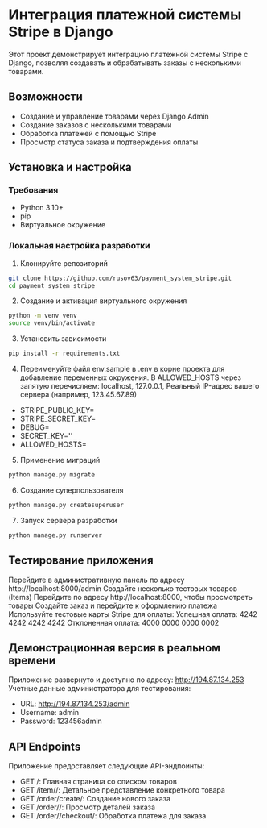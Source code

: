# Интеграция платежной системы Stripe в Django

Этот проект демонстрирует интеграцию платежной системы Stripe с Django, позволяя создавать и обрабатывать заказы с несколькими товарами.

## Возможности
- Создание и управление товарами через Django Admin
- Создание заказов с несколькими товарами
- Обработка платежей с помощью Stripe
- Просмотр статуса заказа и подтверждения оплаты

## Установка и настройка

### Требования
- Python 3.10+
- pip
- Виртуальное окружение

### Локальная настройка разработки

1. Клонируйте репозиторий

```bash
git clone https://github.com/rusov63/payment_system_stripe.git
cd payment_system_stripe
```

2. Создание и активация виртуального окружения
```bash
python -m venv venv
source venv/bin/activate
```

3. Установить зависимости
```bash
pip install -r requirements.txt
```

4. Переименуйте файл env.sample в .env в корне проекта для добавление переменных окружения.  В ALLOWED_HOSTS через запятую перечисляем:
localhost, 127.0.0.1, Реальный IP-адрес вашего сервера (например, 123.45.67.89)

- STRIPE_PUBLIC_KEY=
- STRIPE_SECRET_KEY=
- DEBUG=
- SECRET_KEY=''
- ALLOWED_HOSTS=

5. Применение миграций
```bash
python manage.py migrate
```

6. Создание суперпользователя
```bash
python manage.py createsuperuser
```

7. Запуск сервера разработки
```bash
python manage.py runserver
```

## Тестирование приложения
Перейдите в административную панель по адресу http://localhost:8000/admin
Создайте несколько тестовых товаров (Items)
Перейдите по адресу http://localhost:8000, чтобы просмотреть товары
Создайте заказ и перейдите к оформлению платежа
Используйте тестовые карты Stripe для оплаты:
Успешная оплата: 4242 4242 4242 4242
Отклоненная оплата: 4000 0000 0000 0002


## Демонстрационная версия в реальном времени
Приложение развернуто и доступно по адресу: http://194.87.134.253
Учетные данные администратора для тестирования:
- URL: http://194.87.134.253/admin
- Username: admin
- Password: 123456admin


## API Endpoints
Приложение предоставляет следующие API-эндпоинты:
- GET /: Главная страница со списком товаров
- GET /item/<id>/: Детальное представление конкретного товара
- GET /order/create/: Создание нового заказа
- GET /order/<id>/: Просмотр деталей заказа
- GET /order/<id>/checkout/: Обработка платежа для заказа

